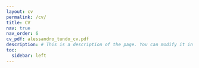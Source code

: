 ```yaml
---
layout: cv
permalink: /cv/
title: CV
nav: true
nav_order: 6
cv_pdf: alessandro_tundo_cv.pdf
description: # This is a description of the page. You can modify it in '_pages/cv.md'. You can also change or remove the top pdf download button.
toc:
  sidebar: left
---
```


